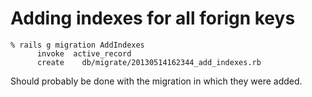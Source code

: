 # Adding indexes for all forign keys

```
% rails g migration AddIndexes
      invoke  active_record
      create    db/migrate/20130514162344_add_indexes.rb
```

Should probably be done with the migration in which they were added.
